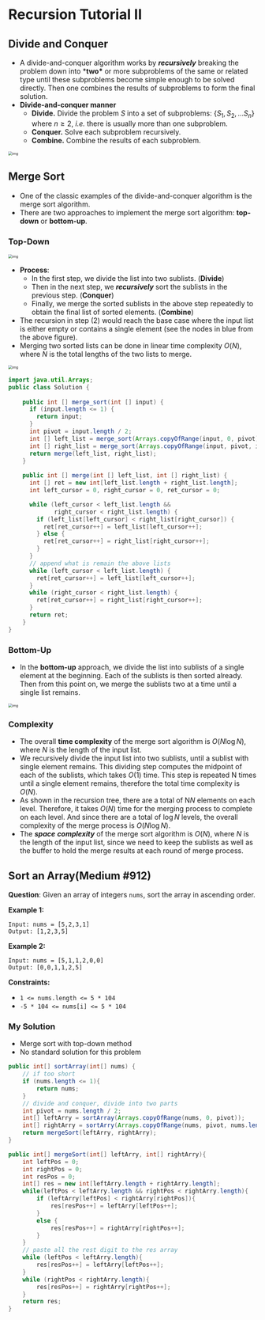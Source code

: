 # Recursion Tutorial II

## Divide and Conquer

*   A divide-and-conquer algorithm works by ***recursively*** breaking the problem down into ***two\*** or more subproblems of the same or related type until these subproblems become simple enough to be solved directly. Then one combines the results of subproblems to form the final solution.
*   **Divide-and-conquer manner**
    *   **Divide.** Divide the problem $S$ into a set of subproblems: $\{S_1, S_2, ... S_n\}$ where ${n \geq 2}$, *i.e.* there is usually more than one subproblem.
    *   **Conquer.** Solve each subproblem recursively. 
    *   **Combine.** Combine the results of each subproblem.

<img src="https://assets.leetcode.com/uploads/2019/04/24/d_c.png" alt="img" style="zoom:50%;" />

## Merge Sort

*   One of the classic examples of the divide-and-conquer algorithm is the merge sort algorithm.
*   There are two approaches to implement the merge sort algorithm: **top-down** or **bottom-up**. 

### Top-Down

<img src="https://assets.leetcode.com/uploads/2019/04/15/topdown_mergesort.png" alt="img" style="zoom:50%;" />

*   **Process**:
    *   In the first step, we divide the list into two sublists. (**Divide**)
    *   Then in the next step, we ***recursively*** sort the sublists in the previous step. (**Conquer**) 
    *   Finally, we merge the sorted sublists in the above step repeatedly to obtain the final list of sorted elements. (**Combine**)
*   The recursion in step (2) would reach the base case where the input list is either empty or contains a single element (see the nodes in blue from the above figure).
*   Merging two sorted lists can be done in linear time complexity ${O(N)}$, where ${N}$ is the total lengths of the two lists to merge.

<img src="https://assets.leetcode.com/uploads/2019/04/06/merge_sort_merge.gif" alt="img" style="zoom: 50%;" />

```java
import java.util.Arrays;
public class Solution {
    
    public int [] merge_sort(int [] input) {
      if (input.length <= 1) {
        return input;
      }
      int pivot = input.length / 2;
      int [] left_list = merge_sort(Arrays.copyOfRange(input, 0, pivot));
      int [] right_list = merge_sort(Arrays.copyOfRange(input, pivot, input.length));
      return merge(left_list, right_list);
    }
    
    public int [] merge(int [] left_list, int [] right_list) {
      int [] ret = new int[left_list.length + right_list.length];
      int left_cursor = 0, right_cursor = 0, ret_cursor = 0;

      while (left_cursor < left_list.length && 
             right_cursor < right_list.length) {
        if (left_list[left_cursor] < right_list[right_cursor]) {
          ret[ret_cursor++] = left_list[left_cursor++];
        } else {
          ret[ret_cursor++] = right_list[right_cursor++];
        }
      }
      // append what is remain the above lists
      while (left_cursor < left_list.length) {
        ret[ret_cursor++] = left_list[left_cursor++];
      }
      while (right_cursor < right_list.length) {
        ret[ret_cursor++] = right_list[right_cursor++];
      }  
      return ret;
    }
}
```

### Bottom-Up

*   In the **bottom-up** approach, we divide the list into sublists of a single element at the beginning. Each of the sublists is then sorted already. Then from this point on, we merge the sublists two at a time until a single list remains.

<img src="https://assets.leetcode.com/uploads/2019/04/06/mergesort.png" alt="img" style="zoom: 50%;" />

### Complexity

*   The overall **time complexity** of the merge sort algorithm is ${O(N \log{N})}$, where ${N}$ is the length of the input list. 
*   We recursively divide the input list into two sublists, until a sublist with single element remains. This dividing step computes the midpoint of each of the sublists, which takes ${O(1)}$ time. This step is repeated N times until a single element remains, therefore the total time complexity is $O(N)$.
*   As shown in the recursion tree, there are a total of N*N* elements on each level. Therefore, it takes $O({N})$ time for the merging process to complete on each level. And since there are a total of $\log{N}$ levels, the overall complexity of the merge process is $O({N \log{N}})$.
*   The ***space** **complexity*** of the merge sort algorithm is $O(N)$, where ${N}$ is the length of the input list, since we need to keep the sublists as well as the buffer to hold the merge results at each round of merge process.

## Sort an Array(Medium #912)

**Question**: Given an array of integers `nums`, sort the array in ascending order.

**Example 1:**

```
Input: nums = [5,2,3,1]
Output: [1,2,3,5]
```

**Example 2:**

```
Input: nums = [5,1,1,2,0,0]
Output: [0,0,1,1,2,5]
```

**Constraints:**

-   `1 <= nums.length <= 5 * 104`
-   `-5 * 104 <= nums[i] <= 5 * 104`

### My Solution

*   Merge sort with top-down method
*   No standard solution for this problem

```java
public int[] sortArray(int[] nums) {
    // if too short
	if (nums.length <= 1){
        return nums;
    }
    // divide and conquer, divide into two parts
    int pivot = nums.length / 2;
    int[] leftArry = sortArray(Arrays.copyOfRange(nums, 0, pivot));
    int[] rightArry = sortArry(Arrays.copyOfRange(nums, pivot, nums.length));
    return mergeSort(leftArry, rightArry);
}

public int[] mergeSort(int[] leftArry, int[] rightArry){
    int leftPos = 0;
    int rightPos = 0;
    int resPos = 0;
    int[] res = new int[leftArry.length + rightArry.length];
    while(leftPos < leftArry.length && rightPos < rightArry.length){
        if (leftArry[leftPos] < rightArry[rightPos]){
            res[resPos++] = leftArry[leftPos++];
        }
        else {
            res[resPos++] = rightArry[rightPos++];
        }
    }
    // paste all the rest digit to the res array
    while (leftPos < leftArry.length){
        res[resPos++] = leftArry[leftPos++];
    }
    while (rightPos < rightArry.length){
        res[resPos++] = rightArry[rightPos++];
    }
    return res;
}
```

